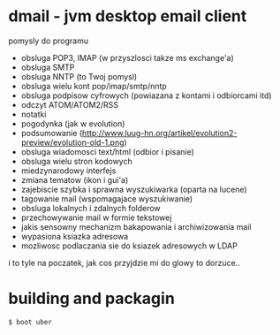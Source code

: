 
# dmail - jvm desktop email client


pomysly do programu

* obsluga POP3, IMAP (w przyszlosci takze ms exchange'a)
* obsluga SMTP
* obsluga NNTP (to Twoj pomysl)
* obsluga wielu kont pop/imap/smtp/nntp
* obsluga podpisow cyfrowych (powiazana z kontami i odbiorcami itd)
* odczyt ATOM/ATOM2/RSS
* notatki
* pogodynka (jak w evolution)
* podsumowanie (http://www.luug-hn.org/artikel/evolution2-preview/evolution-old-1.png)
* obsluga wiadomosci text/html (odbior i pisanie)
* obsluga wielu stron kodowych
* miedzynarodowy interfejs
* zmiana tematow (ikon i gui'a)
* zajebiscie szybka i sprawna wyszukiwarka (oparta na lucene)
* tagowanie mail (wspomagajace wyszukiwanie)
* obsluga lokalnych i zdalnych folderow
* przechowywanie mail w formie tekstowej
* jakis sensowny mechanizm bakapowania i archiwizowania mail
* wypasiona ksiazka adresowa
* mozliwosc podlaczania sie do ksiazek adresowych w LDAP

i to tyle na poczatek, jak cos przyjdzie mi do glowy to dorzuce.. 


# building and packagin

    $ boot uber
    

